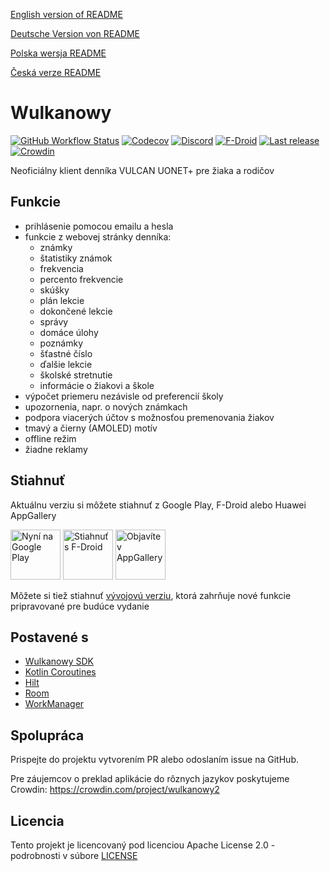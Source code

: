[English version of README](README.en.md)

[Deutsche Version von README](README.de.md)

[Polska wersja README](README.md)

[Česká verze README](README.cs.md)

# Wulkanowy

[![GitHub Workflow Status](https://img.shields.io/github/workflow/status/wulkanowy/wulkanowy/Tests/develop?style=flat-square)](https://github.com/wulkanowy/wulkanowy/actions)
[![Codecov](https://img.shields.io/codecov/c/github/wulkanowy/wulkanowy/master.svg?style=flat-square)](https://codecov.io/gh/wulkanowy/wulkanowy)
[![Discord](https://img.shields.io/discord/390889354199040011.svg?style=flat-square)](https://discord.gg/vccAQBr)
[![F-Droid](https://img.shields.io/f-droid/v/io.github.wulkanowy.svg?style=flat-square)](https://f-droid.org/packages/io.github.wulkanowy/)
[![Last release](https://img.shields.io/github/release/wulkanowy/wulkanowy.svg?logo=github&style=flat-square)](https://github.com/wulkanowy/wulkanowy/releases)
[![Crowdin](https://badges.crowdin.net/wulkanowy2/localized.svg)](https://translate.wulkanowy.net.pl)

Neoficiálny klient denníka VULCAN UONET+ pre žiaka a rodičov

## Funkcie

* prihlásenie pomocou emailu a hesla
* funkcie z webovej stránky denníka:
    * známky
    * štatistiky známok
    * frekvencia
    * percento frekvencie
    * skúšky
    * plán lekcie
    * dokončené lekcie
    * správy
    * domáce úlohy
    * poznámky
    * šťastné číslo
    * ďalšie lekcie
    * školské stretnutie
    * informácie o žiakovi a škole
* výpočet priemeru nezávisle od preferencií školy
* upozornenia, napr. o nových známkach
* podpora viacerých účtov s možnosťou premenovania žiakov
* tmavý a čierny (AMOLED) motív
* offline režim
* žiadne reklamy

## Stiahnuť

Aktuálnu verziu si môžete stiahnuť z Google Play, F-Droid alebo Huawei AppGallery

[<img src="https://play.google.com/intl/sk/badges/images/generic/sk_badge_web_generic.png"
    alt="Nyní na Google Play"
    height="80">](https://play.google.com/store/apps/details?id=io.github.wulkanowy)
[<img src="https://fdroid.gitlab.io/artwork/badge/get-it-on.png"
    alt="Stiahnuť s F-Droid"
    height="80">](https://f-droid.org/packages/io.github.wulkanowy/)
[<img src="https://i.imgur.com/sX8UyAw.png"
    alt="Objavíte v AppGallery"
    height="80">](https://appgallery.cloud.huawei.com/ag/n/app/C101440411?channelId=Badge&id=1b3f7fbb700849a9be0dba6b520b2282&s=EB1D3BF9ED9D1564D869B7B94B18016D3CABFCA5AEFB8E29F675FA04E0DC131D&detailType=0&v=)

Môžete si tiež stiahnuť [vývojovú verziu](https://wulkanowy.github.io/#download), ktorá zahrňuje nové funkcie pripravované pre budúce vydanie

## Postavené s


* [Wulkanowy SDK](https://github.com/wulkanowy/sdk)
* [Kotlin Coroutines](https://kotlinlang.org/docs/reference/coroutines-overview.html)
* [Hilt](https://dagger.dev/hilt/)
* [Room](https://developer.android.com/topic/libraries/architecture/room)
* [WorkManager](https://developer.android.com/topic/libraries/architecture/workmanager)

## Spolupráca

Prispejte do projektu vytvorením PR alebo odoslaním issue na GitHub.

Pre záujemcov o preklad aplikácie do rôznych jazykov poskytujeme Crowdin:
https://crowdin.com/project/wulkanowy2

## Licencia

Tento projekt je licencovaný pod licenciou Apache License 2.0 - podrobnosti v súbore [LICENSE](LICENSE)
